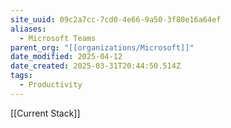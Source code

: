 ```yaml
---
site_uuid: 09c2a7cc-7cd0-4e66-9a50-3f80e16a64ef
aliases:
  - Microsoft Teams
parent_org: "[[organizations/Microsoft]]"
date_modified: 2025-04-12
date_created: 2025-03-31T20:44:50.514Z
tags:
  - Productivity
---
```























[[Current Stack]]

